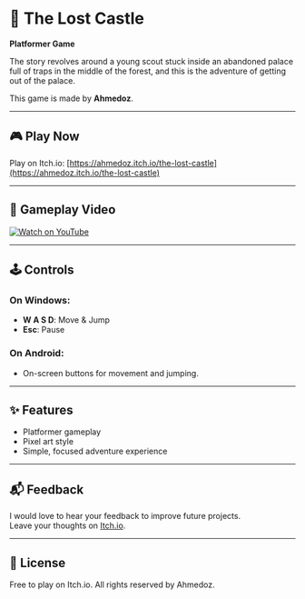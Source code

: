 # 🏰 The Lost Castle

**Platformer Game**

The story revolves around a young scout stuck inside an abandoned palace full of traps in the middle of the forest, and this is the adventure of getting out of the palace.

This game is made by **Ahmedoz**.

---

## 🎮 Play Now

Play on Itch.io: [https://ahmedoz.itch.io/the-lost-castle](https://ahmedoz.itch.io/the-lost-castle)

---

## 🎥 Gameplay Video

[![Watch on YouTube](https://img.youtube.com/vi/vNjzk9qQkqE/maxresdefault.jpg)](https://youtu.be/vNjzk9qQkqE)

---

## 🕹️ Controls

### On Windows:
- **W A S D**: Move & Jump
- **Esc**: Pause

### On Android:
- On-screen buttons for movement and jumping.

---

## ✨ Features
- Platformer gameplay
- Pixel art style
- Simple, focused adventure experience

---

## 📬 Feedback
I would love to hear your feedback to improve future projects.  
Leave your thoughts on [Itch.io](https://ahmedoz.itch.io/the-lost-castle).

---

## 📜 License
Free to play on Itch.io. All rights reserved by Ahmedoz.
